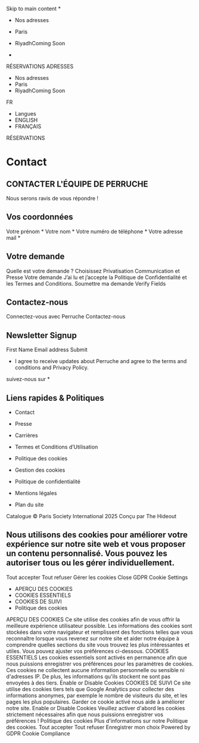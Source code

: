 Skip to main content
  * 

  * Nos adresses
  * Paris
  * RiyadhComing Soon


  * 

RÉSERVATIONS
ADRESSES
  * Nos adresses
  * Paris
  * RiyadhComing Soon


FR
  * Langues
  * ENGLISH
  * FRANÇAIS


RÉSERVATIONS
# Contact
## CONTACTER L'ÉQUIPE DE PERRUCHE
Nous serons ravis de vous répondre !
## Vos coordonnées
Votre prénom *
Votre nom *
Votre numéro de téléphone *
Votre adresse mail *
## Votre demande
Quelle est votre demande ?
Choisissez Privatisation Communication et Presse
Votre demande
J’ai lu et j’accepte la Politique de Confidentialité et les Termes and Conditions.
Soumettre ma demande
Verify Fields
## Contactez-nous
Connectez-vous avec Perruche
Contactez-nous
## Newsletter Signup
First Name
Email address
Submit
  * I agree to receive updates about Perruche and agree to the terms and conditions and Privacy Policy.


suivez-nous sur
  * 

## Liens rapides & Politiques
  * Contact
  * Presse
  * Carrières
  * Termes et Conditions d’Utilisation


  * Politique des cookies
  * Gestion des cookies
  * Politique de confidentialité
  * Mentions légales
  * Plan du site


Catalogue
© Paris Society International 2025 Conçu par The Hideout
## Nous utilisons des cookies pour améliorer votre expérience sur notre site web et vous proposer un contenu personnalisé. Vous pouvez les autoriser tous ou les gérer individuellement.
Tout accepter Tout refuser Gérer les cookies
Close GDPR Cookie Settings
  * APERÇU DES COOKIES
  * COOKIES ESSENTIELS
  * COOKIES DE SUIVI
  * Politique des cookies


APERÇU DES COOKIES
Ce site utilise des cookies afin de vous offrir la meilleure expérience utilisateur possible. Les informations des cookies sont stockées dans votre navigateur et remplissent des fonctions telles que vous reconnaître lorsque vous revenez sur notre site et aider notre équipe à comprendre quelles sections du site vous trouvez les plus intéressantes et utiles. Vous pouvez ajuster vos préférences ci-dessous.
COOKIES ESSENTIELS
Les cookies essentiels sont activés en permanence afin que nous puissions enregistrer vos préférences pour les paramètres de cookies. Ces cookies ne collectent aucune information personnelle ou sensible ni d'adresses IP. De plus, les informations qu'ils stockent ne sont pas envoyées à des tiers.
Enable or Disable Cookies
COOKIES DE SUIVI
Ce site utilise des cookies tiers tels que Google Analytics pour collecter des informations anonymes, par exemple le nombre de visiteurs du site, et les pages les plus populaires. Garder ce cookie activé nous aide à améliorer notre site.
Enable or Disable Cookies
Veuillez activer d'abord les cookies strictement nécessaires afin que nous puissions enregistrer vos préférences !
Politique des cookies
Plus d'informations sur notre Politique des cookies.
Tout accepter Tout refuser Enregistrer mon choix
Powered by GDPR Cookie Compliance
